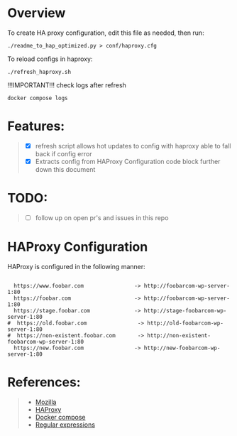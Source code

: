 # Overview

To create HA proxy configuration, edit this file as needed, then run:
```
./readme_to_hap_optimized.py > conf/haproxy.cfg
```

To reload configs in haproxy:
```
./refresh_haproxy.sh
```

!!!IMPORTANT!!! check logs after refresh
```
docker compose logs
```

# Features:
> - [x] refresh script allows hot updates to config with haproxy able to fall back if config error
> - [x] Extracts config from HAProxy Configuration code block further down this document


# TODO:
> - [ ] follow up on open pr's and issues in this repo

# HAProxy Configuration

HAProxy is configured in the following manner:
```haproxy

  https://www.foobar.com                -> http://foobarcom-wp-server-1:80
  https://foobar.com                    -> http://foobarcom-wp-server-1:80
  https://stage.foobar.com              -> http://stage-foobarcom-wp-server-1:80
#  https://old.foobar.com                -> http://old-foobarcom-wp-server-1:80
#  https://non-existent.foobar.com       -> http://non-existent-foobarcom-wp-server-1:80
  https://new.foobar.com                -> http://new-foobarcom-wp-server-1:80
```

# References:
> - [Mozilla](https://ssl-config.mozilla.org)
> - [HAProxy](https://www.haproxy.org/)
> - [Docker compose](https://docs.docker.com/reference/cli/docker/compose/)
> - [Regular expressions](https://regex101.com/)
